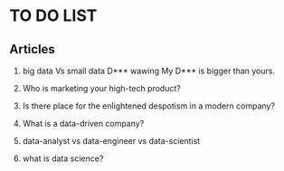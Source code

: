 # TO DO LIST

## Articles

1. big data Vs small data
D\*\*\* wawing
My D\*\*\* is bigger than yours.

1. Who is marketing your high-tech product?

1. Is there place for the enlightened despotism in a modern company?

1. What is a data-driven company?

1. data-analyst vs data-engineer vs data-scientist

1. what is data science?